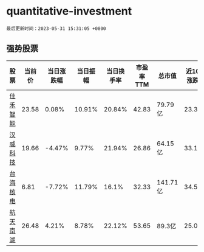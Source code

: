 # quantitative-investment

`最后更新时间：2023-05-31 15:31:05 +0800`

## 强势股票

|股票|当前价|当日涨跌幅|当日振幅|当日换手率|市盈率TTM|总市值|近10日涨跌幅|
|----|----|----|----|----|----|----|----|
|[佳禾智能](https://xueqiu.com/S/SZ300793)|23.58|0.08%|10.91%|20.84%|42.83|79.79亿|23.33%|
|[汉威科技](https://xueqiu.com/S/SZ300007)|19.66|-4.47%|9.77%|21.94%|26.86|64.15亿|33.11%|
|[台海核电](https://xueqiu.com/S/SZ002366)|6.81|-7.72%|11.79%|16.1%|32.33|141.71亿|34.58%|
|[航天南湖](https://xueqiu.com/S/SH688552)|26.48|4.21%|8.78%|22.12%|53.65|89.3亿|25.08%|
